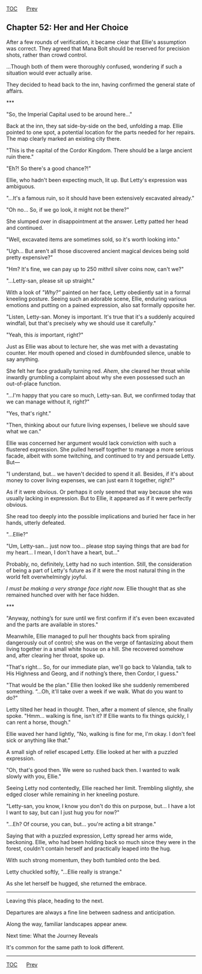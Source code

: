 [TOC](../readme.md)&nbsp;&nbsp;&nbsp;&nbsp;&nbsp;&nbsp;[Prev](index_split_027.md)&nbsp;&nbsp;&nbsp;&nbsp;&nbsp;&nbsp;



## Chapter 52: Her and Her Choice

After a few rounds of verification, it became clear that Ellie's
assumption was correct. They agreed that Mana Bolt should be reserved
for precision shots, rather than crowd control.

...Though both of them were thoroughly confused, wondering if such a
situation would ever actually arise.

They decided to head back to the inn, having confirmed the general state
of affairs.

\*\*\*

"So, the Imperial Capital used to be around here..."

Back at the inn, they sat side-by-side on the bed, unfolding a map.
Ellie pointed to one spot, a potential location for the parts needed for
her repairs. The map clearly marked an existing city there.

"This is the capital of the Cordor Kingdom. There should be a large
ancient ruin there."

"Eh?! So there's a good chance?!"

Ellie, who hadn't been expecting much, lit up. But Letty's expression
was ambiguous.

"...It's a famous ruin, so it should have been extensively excavated
already."

"Oh no... So, if we go look, it might not be there?"

She slumped over in disappointment at the answer. Letty patted her head
and continued.

"Well, excavated items are sometimes sold, so it's worth looking into."

"Ugh... But aren't all those discovered ancient magical devices being
sold pretty expensive?"

"Hm? It's fine, we can pay up to 250 mithril silver coins now, can't
we?"

"...Letty-san, please sit up straight."

With a look of *"Why?"* painted on her face, Letty obediently sat in a
formal kneeling posture. Seeing such an adorable scene, Ellie, enduring
various emotions and putting on a pained expression, also sat formally
opposite her.

"Listen, Letty-san. Money is important. It's true that it's a suddenly
acquired windfall, but that's precisely why we should use it carefully."

"Yeah, this *is* important, right?"

Just as Ellie was about to lecture her, she was met with a devastating
counter. Her mouth opened and closed in dumbfounded silence, unable to
say anything.

She felt her face gradually turning red. *Ahem*, she cleared her throat
while inwardly grumbling a complaint about why she even possessed such
an out-of-place function.

"...I'm happy that you care so much, Letty-san. But, we confirmed today
that we can manage without it, right?"

"Yes, that's right."

"Then, thinking about our future living expenses, I believe we should
save what we can."

Ellie was concerned her argument would lack conviction with such a
flustered expression. She pulled herself together to manage a more
serious facade, albeit with some twitching, and continued to try and
persuade Letty. But—

"I understand, but... we haven't decided to spend it all. Besides, if
it's about money to cover living expenses, we can just earn it together,
right?"

As if it were obvious. Or perhaps it only seemed that way because she
was usually lacking in expression. But to Ellie, it appeared as if it
were perfectly obvious.

She read too deeply into the possible implications and buried her face
in her hands, utterly defeated.

"...Ellie?"

"Um, Letty-san... just now too... please stop saying things that are bad
for my heart... I mean, I don't have a heart, but..."

Probably, no, definitely, Letty had no such intention. Still, the
consideration of being a part of Letty's future as if it were the most
natural thing in the world felt overwhelmingly joyful.

*I must be making a very strange face right now.* Ellie thought that as
she remained hunched over with her face hidden.

\*\*\*

"Anyway, nothing’s for sure until we first confirm if it's even been
excavated and the parts are available in stores."

Meanwhile, Ellie managed to pull her thoughts back from spiraling
dangerously out of control; she was on the verge of fantasizing about
them living together in a small white house on a hill. She recovered
somehow and, after clearing her throat, spoke up.

"That's right... So, for our immediate plan, we'll go back to Valandia,
talk to His Highness and Georg, and if nothing’s there, then Cordor, I
guess."

"That would be the plan.” Ellie then looked like she suddenly remembered
something. “...Oh, it'll take over a week if we walk. What do you want
to do?"

Letty tilted her head in thought. Then, after a moment of silence, she
finally spoke. "Hmm... walking is fine, isn't it? If Ellie wants to fix
things quickly, I can rent a horse, though."

Ellie waved her hand lightly, "No, walking is fine for me, I'm okay. I
don't feel sick or anything like that."

A small sigh of relief escaped Letty. Ellie looked at her with a puzzled
expression.

"Oh, that's good then. We were so rushed back then. I wanted to walk
slowly with you, Ellie."

Seeing Letty nod contentedly, Ellie reached her limit. Trembling
slightly, she edged closer while remaining in her kneeling posture.

"Letty-san, you know, I know you don't do this on purpose, but... I have
a lot I want to say, but can I just hug you for now?"

"...Eh? Of course, you can, but... you're acting a bit strange."

Saying that with a puzzled expression, Letty spread her arms wide,
beckoning. Ellie, who had been holding back so much since they were in
the forest, couldn't contain herself and practically leaped into the
hug.

With such strong momentum, they both tumbled onto the bed.

Letty chuckled softly, "...Ellie really is strange."

As she let herself be hugged, she returned the embrace.

------------------------------------------------------------------------

Leaving this place, heading to the next.

Departures are always a fine line between sadness and anticipation.

Along the way, familiar landscapes appear anew.

Next time: What the Journey Reveals

It's common for the same path to look different.


---
[TOC](../readme.md)&nbsp;&nbsp;&nbsp;&nbsp;&nbsp;&nbsp;[Prev](index_split_027.md)&nbsp;&nbsp;&nbsp;&nbsp;&nbsp;&nbsp;

